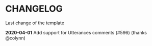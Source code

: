 # CHANGELOG

Last change of the template

**2020-04-01** Add support for Utterances comments (#596) (thanks @colynn)


